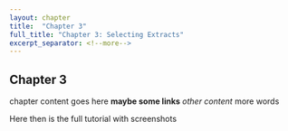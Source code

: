 ```yaml
---
layout: chapter
title:  "Chapter 3"
full_title: "Chapter 3: Selecting Extracts"
excerpt_separator: <!--more-->
---
```


## Chapter 3

chapter content goes here
__maybe some links__
_other content_
more words

<!--more-->
Here
then is the
full tutorial with
screenshots
